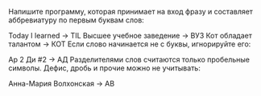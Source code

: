 Напишите программу, которая принимает на вход фразу и составляет аббревиатуру по первым буквам слов:

Today I learned → TIL
Высшее учебное заведение → ВУЗ
Кот обладает талантом → КОТ
Если слово начинается не с буквы, игнорируйте его:

Ар 2 Ди #2 → АД
Разделителями слов считаются только пробельные символы. Дефис, дробь и прочие можно не учитывать:

Анна-Мария Волхонская → АВ